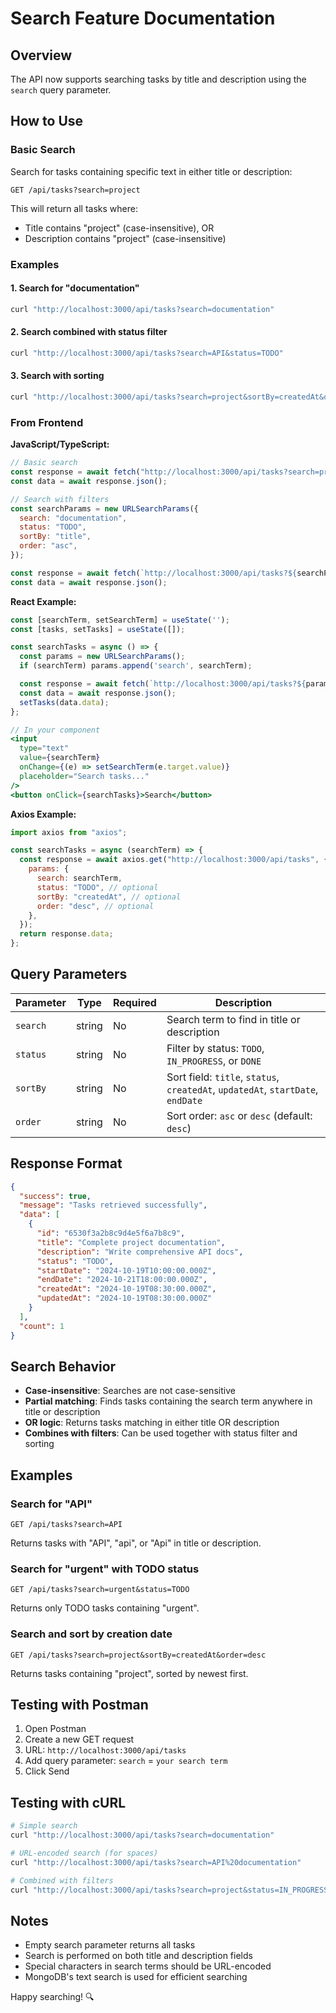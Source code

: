 # Search Feature Documentation

## Overview

The API now supports searching tasks by title and description using the `search` query parameter.

## How to Use

### Basic Search

Search for tasks containing specific text in either title or description:

```
GET /api/tasks?search=project
```

This will return all tasks where:

- Title contains "project" (case-insensitive), OR
- Description contains "project" (case-insensitive)

### Examples

#### 1. Search for "documentation"

```bash
curl "http://localhost:3000/api/tasks?search=documentation"
```

#### 2. Search combined with status filter

```bash
curl "http://localhost:3000/api/tasks?search=API&status=TODO"
```

#### 3. Search with sorting

```bash
curl "http://localhost:3000/api/tasks?search=project&sortBy=createdAt&order=desc"
```

### From Frontend

**JavaScript/TypeScript:**

```javascript
// Basic search
const response = await fetch("http://localhost:3000/api/tasks?search=project");
const data = await response.json();

// Search with filters
const searchParams = new URLSearchParams({
  search: "documentation",
  status: "TODO",
  sortBy: "title",
  order: "asc",
});

const response = await fetch(`http://localhost:3000/api/tasks?${searchParams}`);
const data = await response.json();
```

**React Example:**

```jsx
const [searchTerm, setSearchTerm] = useState('');
const [tasks, setTasks] = useState([]);

const searchTasks = async () => {
  const params = new URLSearchParams();
  if (searchTerm) params.append('search', searchTerm);

  const response = await fetch(`http://localhost:3000/api/tasks?${params}`);
  const data = await response.json();
  setTasks(data.data);
};

// In your component
<input
  type="text"
  value={searchTerm}
  onChange={(e) => setSearchTerm(e.target.value)}
  placeholder="Search tasks..."
/>
<button onClick={searchTasks}>Search</button>
```

**Axios Example:**

```javascript
import axios from "axios";

const searchTasks = async (searchTerm) => {
  const response = await axios.get("http://localhost:3000/api/tasks", {
    params: {
      search: searchTerm,
      status: "TODO", // optional
      sortBy: "createdAt", // optional
      order: "desc", // optional
    },
  });
  return response.data;
};
```

## Query Parameters

| Parameter | Type   | Required | Description                                                                     |
| --------- | ------ | -------- | ------------------------------------------------------------------------------- |
| `search`  | string | No       | Search term to find in title or description                                     |
| `status`  | string | No       | Filter by status: `TODO`, `IN_PROGRESS`, or `DONE`                              |
| `sortBy`  | string | No       | Sort field: `title`, `status`, `createdAt`, `updatedAt`, `startDate`, `endDate` |
| `order`   | string | No       | Sort order: `asc` or `desc` (default: `desc`)                                   |

## Response Format

```json
{
  "success": true,
  "message": "Tasks retrieved successfully",
  "data": [
    {
      "id": "6530f3a2b8c9d4e5f6a7b8c9",
      "title": "Complete project documentation",
      "description": "Write comprehensive API docs",
      "status": "TODO",
      "startDate": "2024-10-19T10:00:00.000Z",
      "endDate": "2024-10-21T18:00:00.000Z",
      "createdAt": "2024-10-19T08:30:00.000Z",
      "updatedAt": "2024-10-19T08:30:00.000Z"
    }
  ],
  "count": 1
}
```

## Search Behavior

- **Case-insensitive**: Searches are not case-sensitive
- **Partial matching**: Finds tasks containing the search term anywhere in title or description
- **OR logic**: Returns tasks matching in either title OR description
- **Combines with filters**: Can be used together with status filter and sorting

## Examples

### Search for "API"

```
GET /api/tasks?search=API
```

Returns tasks with "API", "api", or "Api" in title or description.

### Search for "urgent" with TODO status

```
GET /api/tasks?search=urgent&status=TODO
```

Returns only TODO tasks containing "urgent".

### Search and sort by creation date

```
GET /api/tasks?search=project&sortBy=createdAt&order=desc
```

Returns tasks containing "project", sorted by newest first.

## Testing with Postman

1. Open Postman
2. Create a new GET request
3. URL: `http://localhost:3000/api/tasks`
4. Add query parameter: `search` = `your search term`
5. Click Send

## Testing with cURL

```bash
# Simple search
curl "http://localhost:3000/api/tasks?search=documentation"

# URL-encoded search (for spaces)
curl "http://localhost:3000/api/tasks?search=API%20documentation"

# Combined with filters
curl "http://localhost:3000/api/tasks?search=project&status=IN_PROGRESS&sortBy=title&order=asc"
```

## Notes

- Empty search parameter returns all tasks
- Search is performed on both title and description fields
- Special characters in search terms should be URL-encoded
- MongoDB's text search is used for efficient searching

Happy searching! 🔍
